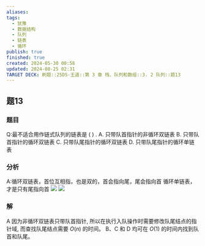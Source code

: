 ```yaml
---
aliases: 
tags:
  - 犹豫
  - 数据结构
  - 队列
  - 链表
  - 循环
publish: true
finished: true
created: 2024-05-30 00:58
updated: 2024-08-25 02:31
TARGET DECK: 刷题::25DS-王道::第 3 章 栈、队列和数组::3. 2 队列::题13
---
```

## 题13
### 题目
Q:最不适合用作链式队列的链表是 ( ) .
A. 只带队首指针的非循环双链表
B. 只带队首指针的循环双链表
C. 只带队尾指针的循环双链表
D. 只带队尾指针的循环单链表
### 分析
A:循环双链表，首位互相指，也是双的，首会指向尾，尾会指向首
循环单链表，才是只有尾指向首
![](https://img.hwenyi.live/202408251801622.webp)
![](https://img.hwenyi.live/202408251801622.webp)
### 解
A
因为非循环双链表只带队首指针, 所以在执行入队操作时需要修改队尾结点的指针域, 而查找队尾结点需要 $O\left( n\right)$ 的时间。
B、C 和 D 均可在 $O\left( 1\right)$ 的时间内找到队首和队尾。
<!--ID: 1725344113924-->
